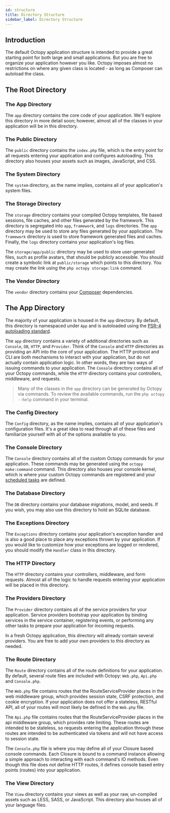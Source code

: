 ```yaml
---
id: structure
title: Directory Structure
sidebar_label: Directory Structure
---
```


## Introduction

The default Octopy application structure is intended to provide a great starting point for both large and small applications. But you are free to organize your application however you like. Octopy imposes almost no restrictions on where any given class is located - as long as Composer can autoload the class.

## The Root Directory
### The App Directory

The `app` directory contains the core code of your application. We'll explore this directory in more detail soon; however, almost all of the classes in your application will be in this directory.

### The Public Directory

The `public` directory contains the `index.php` file, which is the entry point for all requests entering your application and configures autoloading. This directory also houses your assets such as images, JavaScript, and CSS.

### The System Directory

The `system` directory, as the name implies, contains all of your application's system files.

### The Storage Directory

The `storage` directory contains your compiled Octopy templates, file based sessions, file caches, and other files generated by the framework. This directory is segregated into `app`, `framework`, and `logs` directories. The `app` directory may be used to store any files generated by your application. The `framework` directory is used to store framework generated files and caches. Finally, the `logs` directory contains your application's log files.

The `storage/app/public` directory may be used to store user-generated files, such as profile avatars, that should be publicly accessible. You should create a symbolic link at `public/storage` which points to this directory. You may create the link using the `php octopy storage:link` command.

### The Vendor Directory

The `vendor` directory contains your [Composer](https://getcomposer.org) dependencies.

## The App Directory

The majority of your application is housed in the `app` directory. By default, this directory is namespaced under `App` and is autoloaded using the [PSR-4 autoloading standard](https://www.php-fig.org/psr/psr-4/).

The `app` directory contains a variety of additional directories such as `Console`, `DB`, `HTTP`, and `Provider`. Think of the `Console` and `HTTP` directories as providing an API into the core of your application. The HTTP protocol and CLI are both mechanisms to interact with your application, but do not actually contain application logic. In other words, they are two ways of issuing commands to your application. The `Console` directory contains all of your Octopy commands, while the `HTTP` directory contains your controllers, middleware, and requests.

> Many of the classes in the `app` directory can be generated by Octopy via commands. To review the available commands, run the `php octopy --help` command in your terminal.

### The Config Directory

The `Config` directory, as the name implies, contains all of your application's configuration files. It's a great idea to read through all of these files and familiarize yourself with all of the options available to you.

### The Console Directory

The `Console` directory contains all of the custom Octopy commands for your application. These commands may be generated using the `octopy make:command` command. This directory also houses your console kernel, which is where your custom Octopy commands are registered and your [scheduled tasks](/docs/scheduling) are defined.

### The Database Directory

The `DB` directory contains your database migrations, model, and seeds. If you wish, you may also use this directory to hold an SQLite database.

### The Exceptions Directory

The `Exceptions` directory contains your application's exception handler and is also a good place to place any exceptions thrown by your application. If you would like to customize how your exceptions are logged or rendered, you should modify the `Handler` class in this directory.

### The HTTP Directory

The `HTTP` directory contains your controllers, middleware, and form requests. Almost all of the logic to handle requests entering your application will be placed in this directory.

### The Providers Directory

The `Provider` directory contains all of the service providers for your application. Service providers bootstrap your application by binding services in the service container, registering events, or performing any other tasks to prepare your application for incoming requests.

In a fresh Octopy application, this directory will already contain several providers. You are free to add your own providers to this directory as needed.

### The Route Directory

The `Route` directory contains all of the route definitions for your application. By default, several route files are included with Octopy: `Web.php`, `Api.php` and `Console.php`.

The `Web.php` file contains routes that the RouteServiceProvider places in the web middleware group, which provides session state, CSRF protection, and cookie encryption. If your application does not offer a stateless, RESTful API, all of your routes will most likely be defined in the `Web.php` file.

The `Api.php` file contains routes that the RouteServiceProvider places in the api middleware group, which provides rate limiting. These routes are intended to be stateless, so requests entering the application through these routes are intended to be authenticated via tokens and will not have access to session state.

The `Console.php` file is where you may define all of your Closure based console commands. Each Closure is bound to a command instance allowing a simple approach to interacting with each command's IO methods. Even though this file does not define HTTP routes, it defines console based entry points (routes) into your application.

### The View Directory

The `View` directory contains your views as well as your raw, un-compiled assets such as LESS, SASS, or JavaScript. This directory also houses all of your language files.


